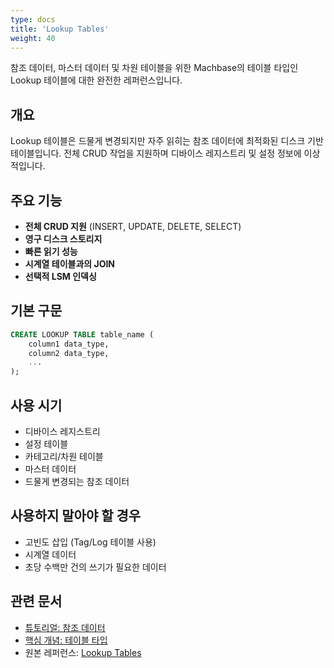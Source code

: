```yaml
---
type: docs
title: 'Lookup Tables'
weight: 40
---
```


참조 데이터, 마스터 데이터 및 차원 테이블을 위한 Machbase의 테이블 타입인 Lookup 테이블에 대한 완전한 레퍼런스입니다.

## 개요

Lookup 테이블은 드물게 변경되지만 자주 읽히는 참조 데이터에 최적화된 디스크 기반 테이블입니다. 전체 CRUD 작업을 지원하며 디바이스 레지스트리 및 설정 정보에 이상적입니다.

## 주요 기능

- **전체 CRUD 지원** (INSERT, UPDATE, DELETE, SELECT)
- **영구 디스크 스토리지**
- **빠른 읽기 성능**
- **시계열 테이블과의 JOIN**
- **선택적 LSM 인덱싱**

## 기본 구문

```sql
CREATE LOOKUP TABLE table_name (
    column1 data_type,
    column2 data_type,
    ...
);
```

## 사용 시기

- 디바이스 레지스트리
- 설정 테이블
- 카테고리/차원 테이블
- 마스터 데이터
- 드물게 변경되는 참조 데이터

## 사용하지 말아야 할 경우

- 고빈도 삽입 (Tag/Log 테이블 사용)
- 시계열 데이터
- 초당 수백만 건의 쓰기가 필요한 데이터

## 관련 문서

- [튜토리얼: 참조 데이터](../../tutorials/reference-data/)
- [핵심 개념: 테이블 타입](../../core-concepts/table-types-overview/)
- 원본 레퍼런스: [Lookup Tables](../../../dbms/feature-table/lookup/)
